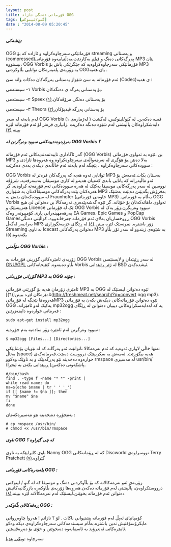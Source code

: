 ```yaml
---
layout: post
title: فۆرماتی دەنگی ئازاد OGG
tags: [گنو/لینوکس]
date : "2014-08-09 05:20:45"
---
```


##### پێشەکی:

OGG فۆرماتێکی سەرچاوەکراوە و ئازادە کە بۆ streaming و پەستانی (compressed)پەڕگەکانی دەنگ و فیلم بەکاردێت.بەدڵنیاییەوە فۆرماتی MP3 یتان بیستووە، OGG Vorbis فۆرماتێکی سەرچاوەکراوەیە کە جێگرێکی باش بۆ MP3 یە.زۆربەی پلەیەرەکان توانایی بڵاوکردنی OGGیان هەیە .

ئەم فۆرماتە بە سێ شێواز پەستانی پەڕگەکان دەکات واتە سێ (Codec)ی هەیە :

١- سیستەمی Vorbis بۆ پەستانی پەرگە ی دەنگەکان.

٢- سیستەمی Speex بۆ پەستانی دەنگی مرۆڤەکان.[(١)](http://www.speex.org/)

٣- سیستەمی Theora بۆ پەستانی پەڕگە ڤیدیۆکان[.(٢)](http://www.theora.org/)

لەم بابەتە لە سەر OGG Vorbis (لەژمارەی ١ ) قسە دەکەین. لە گنو/لینوکس، لەگشت دابەشکراوەکان پاڵپشتی لەم شێوە دەنگە دەکریت .زانیاری فرەتر لۆ ئەم فۆرماتە لێرە ببینە [(٣)](http://www.vorbis.com/)

##### بەرژەوەندییەکانی سوود وەرگرتن لە OGG Vorbis ؟

گەر ئاگاداری تایبەتمەندیەکانی ئەم فۆرماتە (OGG Vorbis) بن ،ئێوە بە تەواوی فۆرماتی MP3 بەلا دەنێن.بۆ هۆگری لە نەرمەواڵەی سەرچاوەکراوە وە هەروەها ئازادی و سوودەکانی سەرچاوەکراوە ، بێجگە لەم بابەتە ئەم خاڵانەی دیکەی بەدی دەکرێت :

OGG Vorbis توانایی ئەوە هەیە کە پەڕگەکان فرەتر لە MP3 بەستان بکات.ئەمەش بۆ ئەو ماڵپەڕانە کە پانایی باندی کەمیان هەیەو لە کاری موسیقان بەسەرفەیە.
شرۆڤە نووسین لە سەر پەڕگەکانی موسیقا یەکێک لە هەرە سوودەکانی ئەم فۆرمەتە کراوەیە.
گر هەرەکتان بێت پەرگەکانی موسیقاکەتان بە شێوازی MP3 بەفرۆش بگەیێنن دەبێت بەشێک لە سوودەکەتان بدەن بە Fraunhofer (خاوەنی فۆرماتی MP3) .بەڵام بە فۆرماتی OGG Vorbis تەواوی داهاتەکەتان بۆ خۆتانە.
گر ئێوە گەشەپێدەری نەرمەکالا بن دەتوانن لێ هیچ هەزینەیێک و Licence ێک لە فۆرماتی OGG Vorbis سوود وەربگرن.زۆر یەک لە بەرهەمهینەرانی یاری کۆمپیوتەر وەک EA Games، Epic Games و PopCap Gamesڕووخساریان بەلای ئەم فۆرماتە چەرخاندووە.
کواڵێتی دەنگی OGG Vorbis بەرانبەر لەگەڵ MP3 زۆر باشترە. نمونەیێک لێرە ببینن.[(٤)](http://www.xiph.org/ogg/vorbis/listen.html)
لە ڕێگای خزمەتگوزاری Streaming بە ناوی Icecast دەتوانن پەرگەکانی MP3 بە شێوەی زیندوو لە سەر تۆڕ بڵاو بکەنەوە.(٥)

##### مۆڵەتی OGG Vorbis :

زۆربەی ئامێرەکانی گۆڕینی فۆرمات بە OGG Vorbis لە سەر ڕێپێدان و لایسنێسی [GNU/GPL](http://chawg.org/wiki/گنو/لینوکس) بڵاو دەبنەوە. کتێبخانەکانی Vorbis لە ژێر ڕێپێدانی BSD ئیشدەکەن.

##### گۆڕانی فۆڕماتی MP3 به OGG چۆنە :

ئامێری زۆرمان هەیە بۆ گۆڕێنی فۆرماتی MP3 به OGG ئێوە دەتوانن لیستێک لە ئامێرەکان لێرە ببینن[(٦)](http://freshmeat.net/search/?q=convert ogg mp3). هەروەها بێجگە لە فۆرماتیMP3 ئێوە دەتوانن فۆرماتەکانی دیکەش بکەن بە فۆرماتی OGG .یەکیک لەو ئامێرانە mp32ogg یە کە لەدابەسکراوەکانی دیبیان دەتوانن لە ڕێگای فەرمانی خوارەوە دایمەزرێنن :

```shell
sudo apt-get install mp32ogg
```

سوود وەرگرتن لەم ئامێرە زۆر سادەیە بەم جۆڕەیە :

```shell
$ mp32ogg [Files...] [Directories...]
```

تەنها خاڵی لاوازی ئەوەیە کە ئەم نەرمەکالا ناتوانێت ئەو پەرگانە کە لە نێویان بۆشایێکی بەتاڵ (space) هەیە بیگۆڕێت. ئەمەش بە سکریپتێک درووست دەبێت.فەرمانەکەی خوارەوە دەخەینە نێو پەڕگەیێک و بە ناوێک وەکوو rmspace لە مەسیری usr/bin/ پاشکەوتی دەکەین( ڕیپێدانی بکەن بە ئیجرا).

```shell
#/bin/bash
find . -type f -name "* *" -print |
while read name; do
na=$(echo $name | tr ' ' '_')
if [[ $name != $na ]]; then
mv "$name" $na
fi
done
```

بەمجۆڕە دەیخەینە نێو مەسیرەکەمان :

```shell
# cp rmspace /usr/bin/
# chmod +x /usr/bin/rmspace
```

##### ناوی OGG لە چی گێراوە ؟

ناوی کابرایێکە بە ناوی Nanny OGG کە لە ڕۆمانەکانی Discworld نووسراوەی Terry Pratchett گێراوە.[(٧)](http://en.wikipedia.org/wiki/Nanny_Ogg)



##### پلەیەرەکانی فۆرماتی OGG :

زۆربەی ئەو نەرمەکالانە کە بۆ بڵآوکردنی دەنگ و موسیقا کە لە گنو / لینوکس درووستکراوەن، پاڵپشتی لەم فۆرماتە دەکەن.هەروەها زۆربەی بڵاوکەرە بازرگانیەکانیش دەتوانن ئەم فۆرماتە بخوێنن.لیستێک لەم نەرمەکالانە لێرە ببینە.[(٨)](http://www.vorbis.com/download.psp)

##### ڕەقەکالای بڵاوکەر OGG :

کۆمپانیای ئەپڵ لەم فۆرماتە پشتیوانی ناکات . لۆ ؟ نازانم ! هەروا چاوەڕوانی مایکرۆسۆفتیش نەبن باشترە.بەڵام سیستەمەکانی سەرچاوەکراوەی دیکە وەکو ئامێرەکانی ئەندرۆید بە ئاسمانەوە دەیخوێنن و خۆی بۆ دەڕەقسێنن.



سەرچاوە :[ویکی پێدیا](https://en.wikipedia.org/wiki/Ogg) 